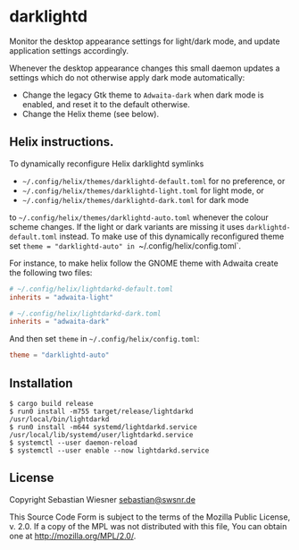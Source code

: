 # darklightd

Monitor the desktop appearance settings for light/dark mode, and update application settings accordingly.

Whenever the desktop appearance changes this small daemon updates a settings which do not otherwise apply dark mode automatically:

- Change the legacy Gtk theme to `Adwaita-dark` when dark mode is enabled, and reset it to the default otherwise.
- Change the Helix theme (see below).

## Helix instructions.

To dynamically reconfigure Helix darklightd symlinks

- `~/.config/helix/themes/darklightd-default.toml` for no preference, or
- `~/.config/helix/themes/darklightd-light.toml` for light mode, or
- `~/.config/helix/themes/darklightd-dark.toml` for dark mode

to `~/.config/helix/themes/darklightd-auto.toml` whenever the colour scheme changes.
If the light or dark variants are missing it uses `darklightd-default.toml` instead.
To make use of this dynamically reconfigured theme set `theme = "darklightd-auto" in
`~/.config/helix/config.toml`.

For instance, to make helix follow the GNOME theme with Adwaita create the following
two files:

```toml
# ~/.config/helix/lightdarkd-default.toml
inherits = "adwaita-light"
```

```toml
# ~/.config/helix/lightdarkd-dark.toml
inherits = "adwaita-dark"
```

And then set `theme` in `~/.config/helix/config.toml`:

```toml
theme = "darklightd-auto"
```

## Installation

```console
$ cargo build release
$ run0 install -m755 target/release/lightdarkd /usr/local/bin/lightdarkd
$ run0 install -m644 systemd/lightdarkd.service /usr/local/lib/systemd/user/lightdarkd.service
$ systemctl --user daemon-reload
$ systemctl --user enable --now lightdarkd.service
```

## License

Copyright Sebastian Wiesner <sebastian@swsnr.de>

This Source Code Form is subject to the terms of the Mozilla Public
License, v. 2.0. If a copy of the MPL was not distributed with this
file, You can obtain one at <http://mozilla.org/MPL/2.0/>.
